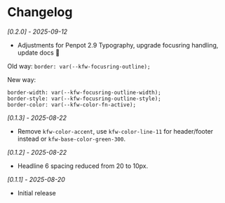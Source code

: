 # Changelog

_[0.2.0] - 2025-09-12_

- Adjustments for Penpot 2.9 Typography, upgrade focusring handling, update docs 📑

Old way:
`border: var(--kfw-focusring-outline);`

New way:

```
border-width: var(--kfw-focusring-outline-width);
border-style: var(--kfw-focusring-outline-style);
border-color: var(--kfw-color-fn-active);
```

_[0.1.3] - 2025-08-22_

- Remove `kfw-color-accent`, use `kfw-color-line-11` for header/footer instead or `kfw-base-color-green-300`.

_[0.1.2] - 2025-08-22_

- Headline 6 spacing reduced from 20 to 10px.

_[0.1.1] - 2025-08-20_

- Initial release

